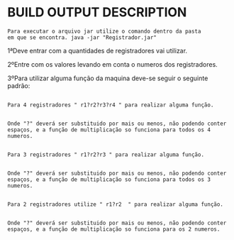 BUILD OUTPUT DESCRIPTION
============


<code>Para executar o arquivo jar utilize o comando dentro da pasta em que se encontra.
java -jar "Registrador.jar"</code> 

1ªDeve entrar com a quantidades de registradores vai utilizar.

2ºEntre com os valores levando em conta o numeros dos registradores.

3ºPara utilizar alguma função da maquina deve-se seguir o seguinte padrão:

<code>
Para 4 registradores " r1?r2?r3?r4 " para realizar alguma função.

Onde "?" deverá ser substituido por mais ou menos, não podendo conter espaços, e a função de multiplicação so funciona para todos os 4 numeros.</code>

<code>
Para 3 registradores " r1?r2?r3 " para realizar alguma função.

Onde "?" deverá ser substituido por mais ou menos, não podendo conter espaços, e a função de multiplicação so funciona para todos os 3 numeros.</code>


<code>
Para 2 registradores utilize " r1?r2  " para realizar alguma função.

Onde "?" deverá ser substituido por mais ou menos, não podendo conter espaços, e a função de multiplicação so funciona para os 2 numeros.
</code>
